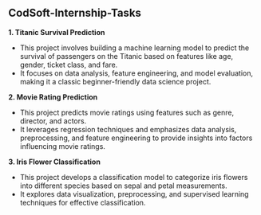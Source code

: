 <h2>CodSoft-Internship-Tasks</h2>

<b>1. Titanic Survival Prediction</b>
- This project involves building a machine learning model to predict the survival of passengers on the Titanic based on features like age, gender, ticket class, and fare.
- It focuses on data analysis, feature engineering, and model evaluation, making it a classic beginner-friendly data science project.

<b>2. Movie Rating Prediction</b>
- This project predicts movie ratings using features such as genre, director, and actors. 
- It leverages regression techniques and emphasizes data analysis, preprocessing, and feature engineering to provide insights into factors influencing movie ratings.

<b>3. Iris Flower Classification</b>
- This project develops a classification model to categorize iris flowers into different species based on sepal and petal measurements. 
- It explores data visualization, preprocessing, and supervised learning techniques for effective classification.
